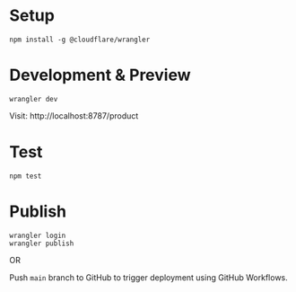 # Setup

```
npm install -g @cloudflare/wrangler
```

# Development & Preview

```
wrangler dev
```

Visit: http://localhost:8787/product

# Test

```
npm test
```

# Publish

```
wrangler login
wrangler publish
```

OR

Push `main` branch to GitHub to trigger deployment using GitHub Workflows.
